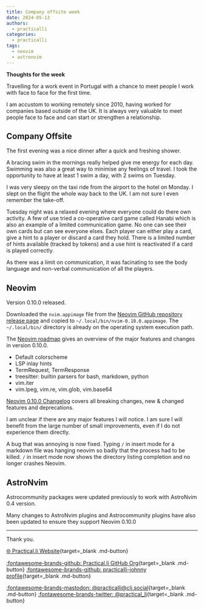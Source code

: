 ```yaml
---
title: Company offsite week
date: 2024-05-13
authors:
  - practicalli
categories:
  - practicalli
tags:
  - neovim
  - astronvim
---
```


**Thoughts for the week**

Travelling for a work event in Portugal with a chance to meet people I work with face to face for the first time.


I am accustom to working remotely since 2010, having worked for companies based outside of the UK.  It is always very valuable to meet people face to face and can start or strengthen a relationship.


<!-- more -->

## Company Offsite

The first evening was a nice dinner after a quick and freshing shower.

A bracing swim in the mornings really helped give me energy for each day.  Swimming was also a great way to minimise any feelings of travel.  I took the opportunity to have at least 1 swim a day, with 2 swims on Tuesday.

I was very sleepy on the taxi ride from the airport to the hotel on Monday.  I slept on the flight the whole way back to the UK.  I am not sure I even remember the take-off.

Tuesday night was a relaxed evening where everyone could do there own activity.  A few of use tried a co-operative card game called Hanabi which is also an example of a limited communication game.  No one can see their own cards but can see everyone elses.  Each player can either play a card, give a hint to a player or discard a card they hold.  There is a limited number of hints available (tracked by tokens) and a use hint is reactivated if a card is played correctly.

As there was a limit on communication, it was facinating to see the body language and non-verbal communication of all the players.


## Neovim

Version 0.10.0 released.

Downloaded the `nvim.appimage` file from the [Neovim GitHub repository release page](https://github.com/neovim/neovim/releases/tag/v0.10.0) and copied to `~/.local/bin/nvim-0.10.0.appimage`.  The `~/.local/bin/` directory is already on the operating system execution path.

The [Neovim roadmap](https://neovim.io/roadmap/) gives an overview of the major features and changes in version 0.10.0.

- Default colorscheme
- LSP inlay hints
- TermRequest, TermResponse
- treesitter: builtin parsers for bash, markdown, python
- vim.iter
- vim.lpeg, vim.re, vim.glob, vim.base64

[Neovim 0.10.0 Changelog](https://neovim.io/doc/user/news-0.10.html) covers all breaking changes, new & changed features and deprecations.

I am unclear if there are any major features I will notice.  I am sure I will benefit from the large number of small improvements, even if I do not experience them directly.

A bug that was annoying is now fixed.  Typing `/` in insert mode for a markdown file was hanging neovim so badly that the process had to be killed.  `/` in insert mode now shows the directory listing completion and no longer crashes Neovim.


## AstroNvim

Astrocommunity packages were updated previously to work with AstroNvim 0.4 version.

Many changes to AstroNvim plugins and Astrocommunity plugins have also been updated to ensure they support Neovim 0.10.0


---
Thank you.

[:globe_with_meridians: Practical.li Website](https://practical.li){target=_blank .md-button} 

[:fontawesome-brands-github: Practical.li GitHub Org](https://github.com/practicalli){target=_blank .md-button} 
[:fontawesome-brands-github: practicalli-johnny profile](https://github.com/practicalli-johnny){target=_blank .md-button}

[:fontawesome-brands-mastodon: @practicalli@clj.social](https://clj.social/@practicalli){target=_blank .md-button}
[:fontawesome-brands-twitter: @practical_li](https://twitter.com/practcial_li){target=_blank .md-button}

